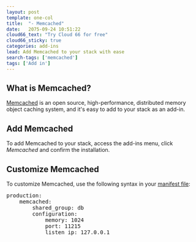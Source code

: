 ```yaml
---
layout: post
template: one-col
title:  "- Memcached"
date:   2075-09-24 10:51:22
cloud66_text: "Try Cloud 66 for free"
cloud66_sticky: true
categories: add-ins
lead: Add Memcached to your stack with ease
search-tags: ['memcached']
tags: ['Add in']
---
```


## What is Memcached?
[Memcached](http://memcached.org/) is an open source, high-performance, distributed memory object caching system, and it's easy to add to your stack as an add-in.

## Add Memcached
To add Memcached to your stack, access the add-ins menu, click _Memcached_ and confirm the installation.

## Customize Memcached
To customize Memcached, use the following syntax in your [manifest file](/stack-definition/manifest-files.html):

<pre class="terminal">
production:
    memcached:
        shared&#95;group: db
        configuration:
            memory: 1024
            port: 11215
            listen&#95;ip: 127.0.0.1
</pre>